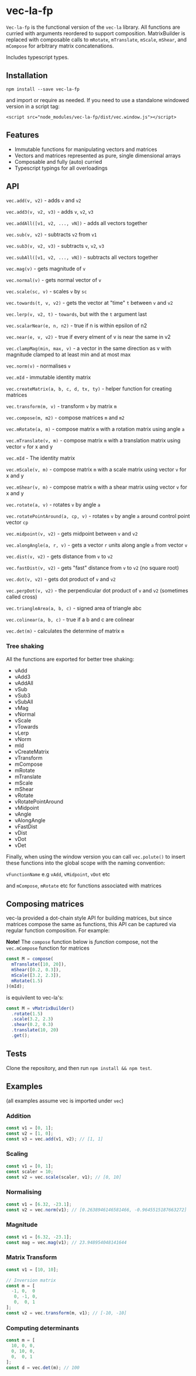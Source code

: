 # vec-la-fp

`Vec-la-fp` is the functional version of the `vec-la` library. All functions are curried with arguments reordered to support composition. MatrixBuilder is replaced with composable calls to `mRotate`, `mTranslate`, `mScale`, `mShear`, and `mCompose` for arbitrary matrix concatenations.

Includes typescript types.

## Installation

`npm install --save vec-la-fp`

and import or require as needed. If you need to use a standalone windowed version in a script tag:

`<script src="node_modules/vec-la-fp/dist/vec.window.js"></script>`

## Features

- Immutable functions for manipulating vectors and matrices
- Vectors and matrices represented as pure, single dimensional arrays
- Composable and fully (auto) curried
- Typescript typings for all overloadings

## API

`vec.add(v, v2)` - adds `v` and `v2`

`vec.add3(v, v2, v3)` - adds `v`, `v2`, `v3`

`vec.addAll([v1, v2, ..., vN])` - adds all vectors together

`vec.sub(v, v2)` - subtracts `v2` from `v1`

`vec.sub3(v, v2, v3)` - subtracts `v`, `v2`, `v3`

`vec.subAll([v1, v2, ..., vN])` - subtracts all vectors together

`vec.mag(v)` - gets magnitude of `v`

`vec.normal(v)` - gets normal vector of `v`

`vec.scale(sc, v)` - scales `v` by `sc`

`vec.towards(t, v, v2)` - gets the vector at "time" `t` between `v` and `v2`

`vec.lerp(v, v2, t)` - `towards`, but with the `t` argument last

`vec.scalarNear(e, n, n2)` - true if n is within epsilon of n2

`vec.near(e, v, v2)` - true if every elment of v is near the same in v2

`vec.clampMag(min, max, v)` - a vector in the same direction as v with magnitude clamped to at least min and at most max

`vec.norm(v)` - normalises `v`

`vec.mId` - immutable identity matrix

`vec.createMatrix(a, b, c, d, tx, ty)` - helper function for creating matrices

`vec.transform(m, v)` - transform `v` by matrix `m`

`vec.compose(m, m2)` - compose matrices `m` and `m2`

`vec.mRotate(a, m)` - compose matrix `m` with a rotation matrix using angle `a`

`vec.mTranslate(v, m)` - compose matrix `m` with a translation matrix using vector `v` for x and y

`vec.mId` - The identity matrix

`vec.mScale(v, m)` - compose matrix `m` with a scale matrix using vector `v` for x and y

`vec.mShear(v, m)` - compose matrix `m` with a shear matrix using vector `v` for x and y

`vec.rotate(a, v)` - rotates `v` by angle `a`

`vec.rotatePointAround(a, cp, v)` - rotates `v` by angle `a` around control point vector `cp`

`vec.midpoint(v, v2)` - gets midpoint between `v` and `v2`

`vec.alongAngle(a, r, v)` - gets a vector `r` units along angle `a` from vector `v`

`vec.dist(v, v2)` - gets distance from `v` to `v2`

`vec.fastDist(v, v2)` - gets "fast" distance from `v` to `v2` (no square root)

`vec.dot(v, v2)` - gets dot product of `v` and `v2`

`vec.perpDot(v, v2)` - the perpendicular dot product of `v` and `v2` (sometimes called cross)

`vec.triangleArea(a, b, c)` - signed area of triangle abc

`vec.colinear(a, b, c)` - true if a b and c are colinear

`vec.det(m)` - calculates the determine of matrix `m`

### Tree shaking

All the functions are exported for better tree shaking:

- vAdd
- vAdd3
- vAddAll
- vSub
- vSub3
- vSubAll
- vMag
- vNormal
- vScale
- vTowards
- vLerp
- vNorm
- mId
- vCreateMatrix
- vTransform
- mCompose
- mRotate
- mTranslate
- mScale
- mShear
- vRotate
- vRotatePointAround
- vMidpoint
- vAngle
- vAlongAngle
- vFastDist
- vDist
- vDot
- vDet

Finally, when using the window version you can call `vec.polute()` to insert these functions into the global scope with the naming convention:

`vFunctionName` e.g `vAdd`, `vMidpoint`, `vDot` etc

and `mCompose`, `mRotate` etc for functions associated with matrices

## Composing matrices

vec-la provided a dot-chain style API for building matrices, but since matrices compose the same as functions, this API can be captured via regular function composition. For example:

**Note!** The `compose` function below is *function* compose, not the `vec.mCompose` function for matrices

```javascript
const M = compose(
  mTranslate([10, 20]),
  mShear([0.2, 0.3]),
  mScale([3.2, 2.3]),
  mRotate(1.5)
)(mId);
```

is equivilent to vec-la's:

```javascript
const M = vMatrixBuilder()
  .rotate(1.5)
  .scale(3.2, 2.3)
  .shear(0.2, 0.3)
  .translate(10, 20)
  .get();
```

## Tests

Clone the repository, and then run `npm install && npm test`.

## Examples

(all examples assume vec is imported under `vec`)

### Addition

```javascript
const v1 = [0, 1];
const v2 = [1, 0];
const v3 = vec.add(v1, v2); // [1, 1]
```

### Scaling

```javascript
const v1 = [0, 1];
const scaler = 10;
const v2 = vec.scale(scaler, v1); // [0, 10]
```

### Normalising

```javascript
const v1 = [6.32, -23.1];
const v2 = vec.norm(v1); // [0.2638946146581466, -0.9645515187663272]
```

### Magnitude

```javascript
const v1 = [6.32, -23.1];
const mag = vec.mag(v1); // 23.948954048141644
```


### Matrix Transform

```javascript
const v1 = [10, 10];

// Inversion matrix
const m = [
  -1, 0,  0
   0, -1, 0,
   0,  0, 1
];
const v2 = vec.transform(m, v1); // [-10, -10]
```

### Computing determinants

```javascript
const m = [
  10, 0, 0,
  0, 10, 0,
  0,  0, 1
];
const d = vec.det(m); // 100
```
